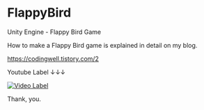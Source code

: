 # FlappyBird
Unity Engine - Flappy Bird Game


How to make a Flappy Bird game is explained in detail on my blog.

https://codingwell.tistory.com/2








Youtube Label ↓↓↓

[![Video Label](http://img.youtube.com/vi/CRaj5_Ka4DY/0.jpg)](https://www.youtube.com/watch?v=CRaj5_Ka4DY)




Thank, you.
